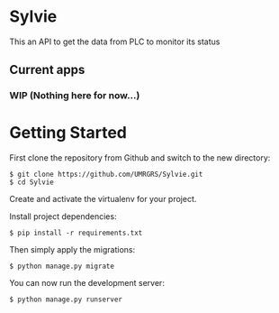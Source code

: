 # Sylvie

This an API to get the data from PLC to monitor its status

## Current apps

### WIP (Nothing here for now...)

# Getting Started

First clone the repository from Github and switch to the new directory:

    $ git clone https://github.com/UMRGRS/Sylvie.git
    $ cd Sylvie
    
Create and activate the virtualenv for your project.
    
Install project dependencies:

    $ pip install -r requirements.txt
    
Then simply apply the migrations:

    $ python manage.py migrate

You can now run the development server:

    $ python manage.py runserver
